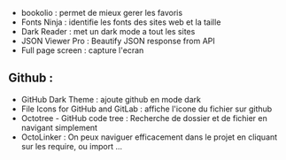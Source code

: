 - bookolio : permet de mieux gerer les favoris
- Fonts Ninja : identifie les fonts des sites web et la taille
- Dark Reader : met un dark mode a tout les sites
- JSON Viewer Pro :  Beautify JSON response from API
- Full page screen : capture l'ecran

## Github : 
- GitHub Dark Theme : ajoute github en mode dark 
- File Icons for GitHub and GitLab :  affiche l'icone du fichier sur github 
- Octotree - GitHub code tree : Recherche de dossier et de fichier en navigant simplement 
- OctoLinker : On peux naviguer efficacement dans le projet en cliquant sur les require, ou import ...